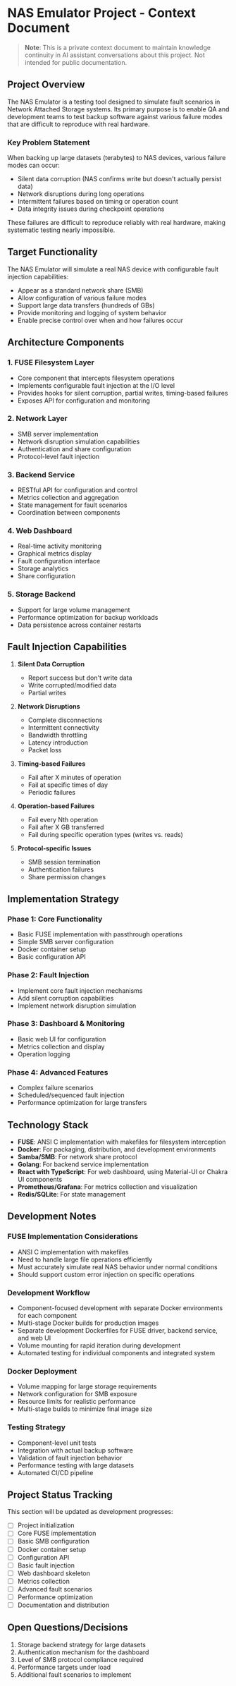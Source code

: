 # NAS Emulator Project - Context Document

> **Note**: This is a private context document to maintain knowledge continuity in AI assistant conversations about this project. Not intended for public documentation.

## Project Overview

The NAS Emulator is a testing tool designed to simulate fault scenarios in Network Attached Storage systems. Its primary purpose is to enable QA and development teams to test backup software against various failure modes that are difficult to reproduce with real hardware.

### Key Problem Statement

When backing up large datasets (terabytes) to NAS devices, various failure modes can occur:
- Silent data corruption (NAS confirms write but doesn't actually persist data)
- Network disruptions during long operations
- Intermittent failures based on timing or operation count
- Data integrity issues during checkpoint operations

These failures are difficult to reproduce reliably with real hardware, making systematic testing nearly impossible.

## Target Functionality

The NAS Emulator will simulate a real NAS device with configurable fault injection capabilities:
- Appear as a standard network share (SMB)
- Allow configuration of various failure modes
- Support large data transfers (hundreds of GBs)
- Provide monitoring and logging of system behavior
- Enable precise control over when and how failures occur

## Architecture Components

### 1. FUSE Filesystem Layer
- Core component that intercepts filesystem operations
- Implements configurable fault injection at the I/O level
- Provides hooks for silent corruption, partial writes, timing-based failures
- Exposes API for configuration and monitoring

### 2. Network Layer
- SMB server implementation
- Network disruption simulation capabilities
- Authentication and share configuration
- Protocol-level fault injection

### 3. Backend Service
- RESTful API for configuration and control
- Metrics collection and aggregation
- State management for fault scenarios
- Coordination between components

### 4. Web Dashboard
- Real-time activity monitoring
- Graphical metrics display
- Fault configuration interface
- Storage analytics
- Share configuration

### 5. Storage Backend
- Support for large volume management
- Performance optimization for backup workloads
- Data persistence across container restarts

## Fault Injection Capabilities

1. **Silent Data Corruption**
   - Report success but don't write data
   - Write corrupted/modified data
   - Partial writes

2. **Network Disruptions**
   - Complete disconnections
   - Intermittent connectivity
   - Bandwidth throttling
   - Latency introduction
   - Packet loss

3. **Timing-based Failures**
   - Fail after X minutes of operation
   - Fail at specific times of day
   - Periodic failures

4. **Operation-based Failures**
   - Fail every Nth operation
   - Fail after X GB transferred
   - Fail during specific operation types (writes vs. reads)

5. **Protocol-specific Issues**
   - SMB session termination
   - Authentication failures
   - Share permission changes

## Implementation Strategy

### Phase 1: Core Functionality
- Basic FUSE implementation with passthrough operations
- Simple SMB server configuration
- Docker container setup
- Basic configuration API

### Phase 2: Fault Injection
- Implement core fault injection mechanisms
- Add silent corruption capabilities
- Implement network disruption simulation

### Phase 3: Dashboard & Monitoring
- Basic web UI for configuration
- Metrics collection and display
- Operation logging

### Phase 4: Advanced Features
- Complex failure scenarios
- Scheduled/sequenced fault injection
- Performance optimization for large transfers

## Technology Stack

- **FUSE**: ANSI C implementation with makefiles for filesystem interception
- **Docker**: For packaging, distribution, and development environments
- **Samba/SMB**: For network share protocol
- **Golang**: For backend service implementation
- **React with TypeScript**: For web dashboard, using Material-UI or Chakra UI components
- **Prometheus/Grafana**: For metrics collection and visualization
- **Redis/SQLite**: For state management

## Development Notes

### FUSE Implementation Considerations
- ANSI C implementation with makefiles
- Need to handle large file operations efficiently
- Must accurately simulate real NAS behavior under normal conditions
- Should support custom error injection on specific operations

### Development Workflow
- Component-focused development with separate Docker environments for each component
- Multi-stage Docker builds for production images
- Separate development Dockerfiles for FUSE driver, backend service, and web UI
- Volume mounting for rapid iteration during development
- Automated testing for individual components and integrated system

### Docker Deployment
- Volume mapping for large storage requirements
- Network configuration for SMB exposure
- Resource limits for realistic performance
- Multi-stage builds to minimize final image size

### Testing Strategy
- Component-level unit tests
- Integration with actual backup software
- Validation of fault injection behavior
- Performance testing with large datasets
- Automated CI/CD pipeline

## Project Status Tracking

This section will be updated as development progresses:

- [ ] Project initialization
- [ ] Core FUSE implementation
- [ ] Basic SMB configuration
- [ ] Docker container setup
- [ ] Configuration API
- [ ] Basic fault injection
- [ ] Web dashboard skeleton
- [ ] Metrics collection
- [ ] Advanced fault scenarios
- [ ] Performance optimization
- [ ] Documentation and distribution

## Open Questions/Decisions

1. Storage backend strategy for large datasets
2. Authentication mechanism for the dashboard
3. Level of SMB protocol compliance required
4. Performance targets under load
5. Additional fault scenarios to implement